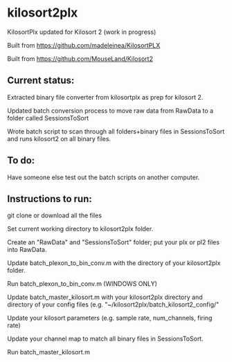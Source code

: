 # kilosort2plx
KilosortPlx updated for Kilosort 2 (work in progress)

Built from https://github.com/madeleinea/KilosortPLX

Built from https://github.com/MouseLand/Kilosort2

## Current status: 
Extracted binary file converter from kilosortplx as prep for kilosort 2.

Updated batch conversion process to move raw data from RawData to a folder called SessionsToSort

Wrote batch script to scan through all folders+binary files in SessionsToSort and runs kilosort2 on all binary files.

## To do:
Have someone else test out the batch scripts on another computer.

## Instructions to run:
git clone or download all the files

Set current working directory to kilosort2plx folder.

Create an "RawData" and "SessionsToSort" folder; put your plx or pl2 files into RawData.

Update batch_plexon_to_bin_conv.m with the directory of your kilosort2plx folder.

Run batch_plexon_to_bin_conv.m (WINDOWS ONLY)

Update batch_master_kilosort.m with your kilosort2plx directory and directory of your config files (e.g. "~/kilosort2plx/batch_kilosort2_config/"

Update your kilosort parameters (e.g. sample rate, num_channels, firing rate)

Update your channel map to match all binary files in SessionsToSort.

Run batch_master_kilosort.m



